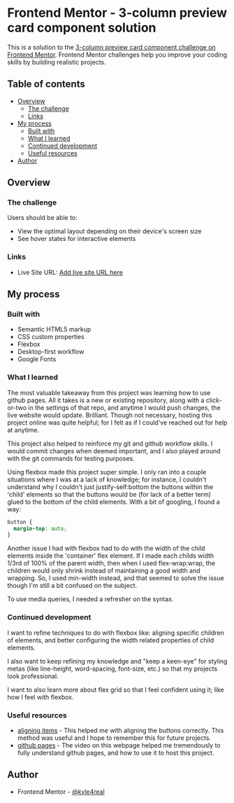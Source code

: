 # Frontend Mentor - 3-column preview card component solution

This is a solution to the [3-column preview card component challenge on Frontend Mentor](https://www.frontendmentor.io/challenges/3column-preview-card-component-pH92eAR2-). Frontend Mentor challenges help you improve your coding skills by building realistic projects.

## Table of contents

- [Overview](#overview)
  - [The challenge](#the-challenge)
  - [Links](#links)
- [My process](#my-process)
  - [Built with](#built-with)
  - [What I learned](#what-i-learned)
  - [Continued development](#continued-development)
  - [Useful resources](#useful-resources)
- [Author](#author)

## Overview

### The challenge

Users should be able to:

- View the optimal layout depending on their device's screen size
- See hover states for interactive elements

### Links

- Live Site URL: [Add live site URL here](https://kyle4real.github.io/3-column-preview-card-component/)

## My process

### Built with

- Semantic HTML5 markup
- CSS custom properties
- Flexbox
- Desktop-first workflow
- Google Fonts

### What I learned

The most valuable takeaway from this project was learning how to use github pages. All it takes is a new or existing repository, along with a click-or-two in the settings of that repo, and anytime I would push changes, the live website would update. Brilliant. Though not necessary, hosting this project online was quite helpful; for I felt as if I could've reached out for help at anytime.

This project also helped to reinforce my git and github workflow skills. I would commit changes when deemed important, and I also played around with the git commands for testing purposes.

Using flexbox made this project super simple. I only ran into a couple situations where I was at a lack of knowledge; for instance, I couldn't understand why I couldn't just justify-self:bottom the buttons within the 'child' elements so that the buttons would be (for lack of a better term) glued to the bottom of the child elements. With a bit of googling, I found a way:

```css
button {
  margin-top: auto;
}
```

Another issue I had with flexbox had to do with the width of the child elements inside the 'container' flex element. If I made each childs width 1/3rd of 100% of the parent width, then when I used flex-wrap:wrap, the children would only shrink instead of maintaining a good width and wrapping. So, I used min-width instead, and that seemed to solve the issue though I'm still a bit confused on the subject.

To use media queries, I needed a refresher on the syntax.

### Continued development

I want to refine techniques to do with flexbox like: aligning specific children of elements, and better configuring the width related properties of child elements.

I also want to keep refining my knowledge and "keep a keen-eye" for styling metas (like line-height, word-spacing, font-size, etc.) so that my projects look professional.

I want to also learn more about flex grid so that I feel confident using it; like how I feel with flexbox.

### Useful resources

- [aligning items](https://stackoverflow.com/questions/31000885/align-an-element-to-bottom-with-flexbox) - This helped me with aligning the buttons correctly. This method was useful and I hope to remember this for future projects.
- [github pages](https://pages.github.com/) - The video on this webpage helped me tremendously to fully understand github pages, and how to use it to host this project.

## Author

- Frontend Mentor - [@kyle4real](https://www.frontendmentor.io/profile/kyle4real)
